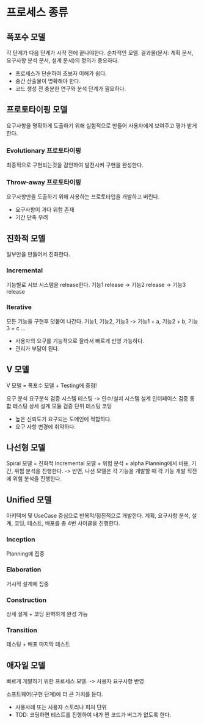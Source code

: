 # 프로세스 종류

## 폭포수 모델
각 단계가 다음 단계가 시작 전에 끝나야한다. 순차적인 모델.
결과물(문서: 계획 문서, 요구사항 분석 문서, 설계 문서)의 정의가 중요하다.

- 프로세스가 단순하여 초보자 이해가 쉽다.
- 중간 산출물이 명확해야 한다.
- 코드 생성 전 충분한 연구와 분석 단계가 필요하다.

## 프로토타이핑 모델
요구사항을 명확하게 도출하기 위해 실험적으로 만들어 사용자에게 보여주고 평가 받게한다.

### Evolutionary 프로토타이핑
최종적으로 구현되는것을 감안하여 발전시켜 구현을 완성한다.

### Throw-away 프로토타이핑
요구사항만을 도출하기 위해 사용하는 프로토타입을 개발하고 버린다.

- 요구사항이 과다 위험 존재
- 기간 단축 우려

## 진화적 모델
일부만을 만들어서 진화한다.

### Incremental
기능별로 서브 시스템을 release한다.
기능1 release -> 기능2 release -> 기능3 release

### Iterative
모든 기능을 구현후 덧붙여 나간다.
기능1, 기능2, 기능3 -> 기능1 + a, 기능2 + b, 기능3 + c ...

- 사용자의 요구를 기능적으로 잘라서 빠르게 반영 가능하다.
- 관리가 부담이 된다.

## V 모델
V 모델 = 폭포수 모델 + Testing에 중점!

요구 분석              요구분석 검증           시스템 테스팅   ->  인수/설치
    시스템 설계        인터페이스 검증      통합 테스팅
        상세 설계       모듈 검증      단위 테스팅
                        코딩

- 높은 신뢰도가 요구되는 도메인에 적합하다.
- 요구 사항 변경에 취약하다.

## 나선형 모델
Spiral 모델 = 진화적 Incremental 모델 + 위험 분석 + alpha
Planning에서 비용, 기간, 위험 분석을 진행한다.
-> 반면, 나선 모델은 각 기능을 개발할 때 각 기능 개발 직전에 위험 분석을 진행한다.

## Unified 모델
아키텍처 및 UseCase 중심으로 반복적/점진적으로 개발한다.
계획, 요구사항 분석, 설계, 코딩, 테스트, 배포를 총 4번 사이클을 진행한다.

### Inception
Planning에 집중

### Elaboration
거시적 설계에 집중

### Construction
상세 설계 + 코딩
완벽하게 완성 가능

### Transition
테스팅 + 배포
마지막 테스트

## 애자일 모델
빠르게 개발하기 위한 프로세스 모델. -> 사용자 요구사항 반영

소프트웨어(구현 단계)에 더 큰 가치를 둔다.
- 사용사례 또는 사용자 스토리나 피처 단위
- TDD: 코딩하면 테스트를 진행하여 내가 짠 코드가 버그가 없도록 한다. 
